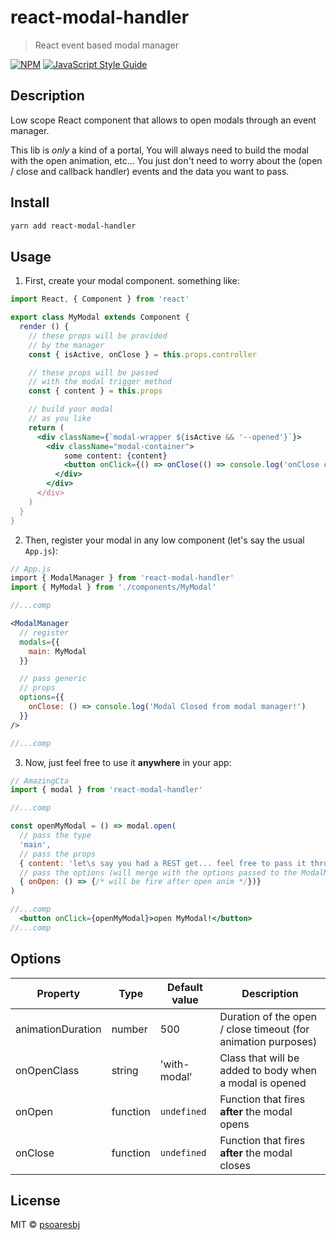 # react-modal-handler

> React event based modal manager

[![NPM](https://img.shields.io/npm/v/react-modal-handler.svg)](https://www.npmjs.com/package/react-modal-handler) [![JavaScript Style Guide](https://img.shields.io/badge/code_style-standard-brightgreen.svg)](https://standardjs.com)

## Description
Low scope React component that allows to open modals through an event manager.

This lib is _only_ a kind of a portal, You will always need to build the modal with the open animation, etc... You just don't need to worry about the (open / close and callback handler) events and the data you want to pass.

## Install

```bash
yarn add react-modal-handler
```

## Usage

1. First, create your modal component. something like:
```jsx
import React, { Component } from 'react'

export class MyModal extends Component {
  render () {
    // these props will be provided
    // by the manager
    const { isActive, onClose } = this.props.controller

    // these props will be passed
    // with the modal trigger method
    const { content } = this.props

    // build your modal
    // as you like
    return (
      <div className={`modal-wrapper ${isActive && '--opened'}`}>
        <div className="modal-container">
            some content: {content}
            <button onClick={() => onClose(() => console.log('onClose callback from the modal!'))}>Close me!</button>
          </div>
        </div>
      </div>
    )
  }
}
```

2. Then, register your modal in any low component (let's say the usual `App.js`):
```jsx
// App.js
import { ModalManager } from 'react-modal-handler'
import { MyModal } from './components/MyModal'

//...comp

<ModalManager
  // register
  modals={{
    main: MyModal
  }}

  // pass generic
  // props
  options={{
    onClose: () => console.log('Modal Closed from modal manager!')
  }}
/>

//...comp
```

3. Now, just feel free to use it **anywhere** in your app:
```jsx
// AmazingCta
import { modal } from 'react-modal-handler'

//...comp

const openMyModal = () => modal.open(
  // pass the type
  'main',
  // pass the props
  { content: 'let\s say you had a REST get... feel free to pass it through this' },
  // pass the options (will merge with the options passed to the ModalManager)
  { onOpen: () => {/* will be fire after open anim */})}
)

//...comp
  <button onClick={openMyModal}>open MyModal!</button>
//...comp
```

## Options

| Property          | Type          | Default value | Description                                                   |
| ----------------- | ------------- | ------------- | ------------------------------------------------------------- |
| animationDuration | number        | 500           | Duration of the open / close timeout (for animation purposes) |
| onOpenClass       | string        | 'with-modal'  | Class that will be added to body when a modal is opened       |
| onOpen            | function      | `undefined`   | Function that fires **after** the modal opens                 |
| onClose           | function      | `undefined`   | Function that fires **after** the modal closes                |

## License

MIT © [psoaresbj](https://github.com/psoaresbj)
